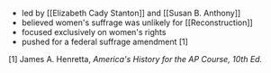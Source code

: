 - led by [[Elizabeth Cady Stanton]] and [[Susan B. Anthony]]
- believed women's suffrage was unlikely for [[Reconstruction]]
- focused exclusively on women's rights
- pushed for a federal suffrage amendment [1]

[1] James A. Henretta, *America's History for the AP Course, 10th Ed.*